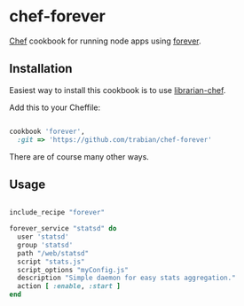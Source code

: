 # chef-forever

[Chef](http://www.opscode.com/chef/) cookbook for running node apps using [forever](https://github.com/nodejitsu/forever/).

## Installation

Easiest way to install this cookbook is to use [librarian-chef](https://github.com/applicationsonline/librarian#librarian-chef).

Add this to your Cheffile:

```ruby

cookbook 'forever',
  :git => 'https://github.com/trabian/chef-forever'

```

There are of course many other ways.

## Usage

```ruby

include_recipe "forever"

forever_service "statsd" do
  user 'statsd'
  group 'statsd'
  path "/web/statsd"
  script "stats.js"
  script_options "myConfig.js"
  description "Simple daemon for easy stats aggregation."
  action [ :enable, :start ]
end

```
